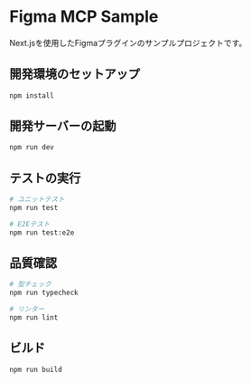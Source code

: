 # Figma MCP Sample

Next.jsを使用したFigmaプラグインのサンプルプロジェクトです。

## 開発環境のセットアップ

```bash
npm install
```

## 開発サーバーの起動

```bash
npm run dev
```

## テストの実行

```bash
# ユニットテスト
npm run test

# E2Eテスト
npm run test:e2e
```

## 品質確認

```bash
# 型チェック
npm run typecheck

# リンター
npm run lint
```

## ビルド

```bash
npm run build
```
